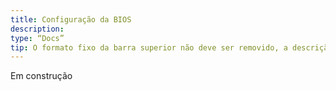 ```yaml
---
title: Configuração da BIOS
description:
type: “Docs”
tip: O formato fixo da barra superior não deve ser removido, a descrição é uma descrição do artigo; se não for preenchida, o conteúdo será cortado para a primeira parte do texto.
---
```

Em construção